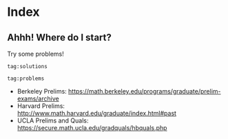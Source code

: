 
# Index

## Ahhh! Where do I start?

Try some problems!

```query
tag:solutions
```

```query
tag:problems
```


- Berkeley Prelims: <https://math.berkeley.edu/programs/graduate/prelim-exams/archive>
- Harvard Prelims: <http://www.math.harvard.edu/graduate/index.html#past>
- UCLA Prelims and Quals: <https://secure.math.ucla.edu/gradquals/hbquals.php>

